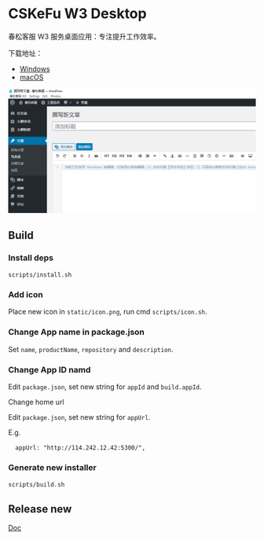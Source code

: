 # CSKeFu W3 Desktop

春松客服 W3 服务桌面应用：专注提升工作效率。

下载地址：

* [Windows]()
* [macOS]()

![image](./media/QQ截图20221010125430.png)

## Build

### Install deps

```
scripts/install.sh
```

### Add icon

Place new icon in `static/icon.png`, run cmd `scripts/icon.sh`.

### Change App name in package.json

Set `name`, `productName`, `repository` and `description`.

### Change App ID namd

Edit `package.json`, set new string for `appId` and `build.appId`.

Change home url

Edit `package.json`, set new string for `appUrl`.

E.g.

```
  appUrl: "http://114.242.12.42:5300/",
```

### Generate new installer

```
scripts/build.sh
```

## Release new

[Doc](./original.README.md)
